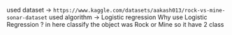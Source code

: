 used dataset -> `https://www.kaggle.com/datasets/aakash013/rock-vs-mine-sonar-dataset`
used algorithm -> Logistic regression
Why use Logistic Regression ? in here classify the object was Rock or Mine so it have 2 class 
